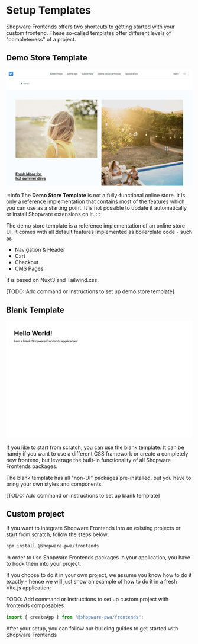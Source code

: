 ---
---

# Setup Templates

Shopware Frontends offers two shortcuts to getting started with your custom frontend. These so-called templates offer different levels of "completeness" of a project.

## Demo Store Template

<img src="../.assets/demo-store-template.jpg" alt="Demo Store Template Screenshot" class="border-1px border-#eeeeee rounded-md shadow-md my-8 hover:shadow-2xl hover:scale-105 transition duration-200" />

:::info
The **Demo Store Template** is not a fully-functional online store. It is only a reference implementation that contains most of the features which you can use as a starting point. It is not possible to update it automatically or install Shopware extensions on it.
:::

The demo store template is a reference implementation of an online store UI. It comes with all default features implemented as boilerplate code - such as

- Navigation & Header
- Cart
- Checkout
- CMS Pages

It is based on Nuxt3 and Tailwind.css.

[TODO: Add command or instructions to set up demo store template]

<PageRef page="./templates/demo-store-template" title="Get started with the Demo Store Template" sub="A reference implementation of a store based on Vue.js" />

## Blank Template

<img src="../.assets/blank-template.jpg" alt="Demo Store Template Screenshot" class="border-1px border-#eeeeee rounded-md shadow-md my-8 hover:shadow-2xl hover:scale-105 transition duration-200" />

If you like to start from scratch, you can use the blank template. It can be handy if you want to use a different CSS framework or create a completely new frontend, but leverage the built-in functionality of all Shopware Frontends packages.

The blank template has all "non-UI" packages pre-installed, but you have to bring your own styles and components.

[TODO: Add command or instructions to set up blank template]

<PageRef page="./templates/blank-template" title="Get started with the Blank Template" sub="A blank Nuxt.js project pre-installed with all packages" />

## Custom project

If you want to integrate Shopware Frontends into an existing projects or start from scratch, follow the steps below:

```bash
npm install @shopware-pwa/frontends
```

In order to use Shopware Frontends packages in your application, you have to hook them into your project.

If you choose to do it in your own project, we assume you know how to do it exactly - hence we will just show an example of how to do it in a fresh Vite.js application:

TODO: Add command or instructions to set up custom project with frontends composables

```js
import { createApp } from "@shopware-pwa/frontends";
```

After your setup, you can follow our building guides to get started with Shopware Frontends

<PageRef page="../getting-started/navigation" title="Getting Started - Navigation" sub="Let's implement a store navigation" />
